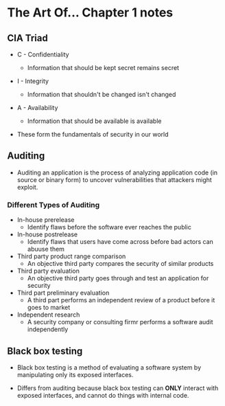 # The Art Of... Chapter 1 notes

## CIA Triad
* C - Confidentiality
    * Information that should be kept secret remains secret
* I - Integrity
    * Information that shouldn't be changed isn't changed
* A - Availability
    * Information that should be available is available

* These form the fundamentals of security in our world

## Auditing
* Auditing an application is the process of analyzing application code (in source or binary form) to uncover vulnerabilities that attackers might exploit.

### Different Types of Auditing
* In-house prerelease
    * Identify flaws before the software ever reaches the public
* In-house postrelease
    * Identify flaws that users have come across before bad actors can abuuse them
* Third party product range comparison
    * An objective third party compares the security of similar products
* Third party evaluation
    * An objective third party goes through and test an application for security
* Third part preliminary evaluation
    * A third part performs an independent review of a product before it goes to market
* Independent research
    * A security company or consulting firmr performs a software audit independently

## Black box testing
* Black box testing is a method of evaluating a software system by manipulating only its exposed interfaces.

* Differs from auditing because black box testing can **ONLY** interact with exposed interfaces, and cannot do things with internal code.

